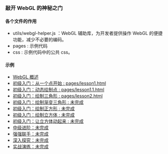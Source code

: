 ### 敲开 WebGL 的神秘之门
#### 各个文件的作用

* utils/webgl-helper.js ：WebGL 辅助库，为开发者提供操作 WebGL 的便捷功能，减少不必要的编码。
* pages : 示例代码
* css : 示例代码中的公共 css。

#### 示例
* [WebGL 概述]()
* [初级入门：从一个点开始 : pages/lesson1.html](https://github.com/lucefer/webgl/blob/master/pages/lesson1.html)
* [初级入门：动态绘制点 : pages/lesson1.1.html](https://github.com/lucefer/webgl/blob/master/pages/lesson1.1.html)
* [初级入门：绘制三角形 : pages/lesson2.html](https://github.com/lucefer/webgl/blob/master/pages/lesson2.html)
* [初级入门：绘制渐变三角形 : 未完成]()
* [初级入门：绘制正方形 : 未完成]()
* [初级入门：绘制立方体 : 未完成]()
* [初级入门：让立方体动起来 : 未完成]()
* [中级进阶：未完成]()
* [强强联手：未完成]()
* [深入探究：未完成]()
* [实战演练：未完成]()
